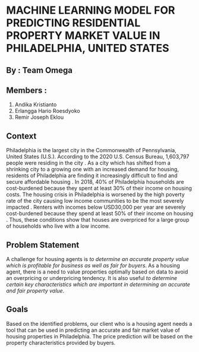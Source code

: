 # MACHINE LEARNING MODEL FOR PREDICTING RESIDENTIAL PROPERTY MARKET VALUE IN PHILADELPHIA, UNITED STATES
## By : Team Omega
## Members :
1. Andika Kristianto
2. Erlangga Hario Roesdyoko
3. Remir Joseph Eklou
## Context

Philadelphia is the largest city in the Commonwealth of Pennsylvania, United States (U.S.). According to the 2020 U.S. Census Bureau, 1,603,797 people were residing in the city . As a city which has shifted from a shrinking city to a growing one with an increased demand for housing, residents of Philadelphia are finding it increasingly difficult to find and secure affordable housing . In 2018, 40% of Philadelphia households are cost-burdened because they spent at least 30% of their income on housing costs. The housing crisis in Philadelphia is worsened by the high poverty rate of the city causing low income communities to be the most severely impacted . Renters with incomes below USD30,000 per year are severely cost-burdened because they spend at least 50% of their income on housing . Thus, these conditions show that houses are overpriced for a large group of households who live with a low income.


## Problem Statement

A challenge for housing agents is *to determine an accurate property value which is profitable for business  as well as fair for buyers*. As a housing agent, there is a need to value properties optimally based on data to avoid an overpricing or underpricing tendency. It is also useful *to determine certain key characteristics which are important in determining an accurate and fair property value*.

## Goals 

Based on the identified problems, our client who is a housing agent needs a tool that can be used in predicting an accurate and fair market value of housing properties in Philadelphia. The price prediction will be based on the property characteristics provided by buyers. 
